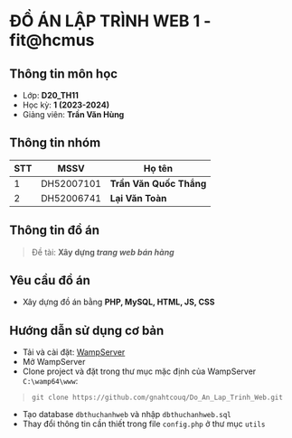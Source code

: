 # ĐỒ ÁN LẬP TRÌNH WEB 1 - fit@hcmus
## Thông tin môn học
- Lớp: **D20_TH11**
- Học kỳ: **1 (2023-2024)**
- Giảng viên: **Trần Văn Hùng**
## Thông tin nhóm

|STT|MSSV       |Họ tên      			      |
|---|-----------|-----------------------|
|1  |DH52007101 |**Trần Văn Quốc Thắng**|
|2  |DH52006741 |**Lại Văn Toàn**       |

## Thông tin đồ án

>Đề tài: **Xây dựng *trang web bán hàng***

## Yêu cầu đồ án

- Xây dựng đồ án bằng **PHP, MySQL, HTML, JS, CSS**

## Hướng dẫn sử dụng cơ bản
- Tải và cài đặt: [WampServer ]([https://getcomposer.org/download/](https://sourceforge.net/projects/wampserver/))
- Mở WampServer
- Clone project và đặt trong thư mục mặc định của WampServer `C:\wamp64\www`: 
>`git clone https://github.com/gnahtcouq/Do_An_Lap_Trinh_Web.git`
- Tạo database `dbthuchanhweb` và nhập `dbthuchanhweb.sql`
- Thay đổi thông tin cần thiết trong file `config.php` ở thư mục `utils`
